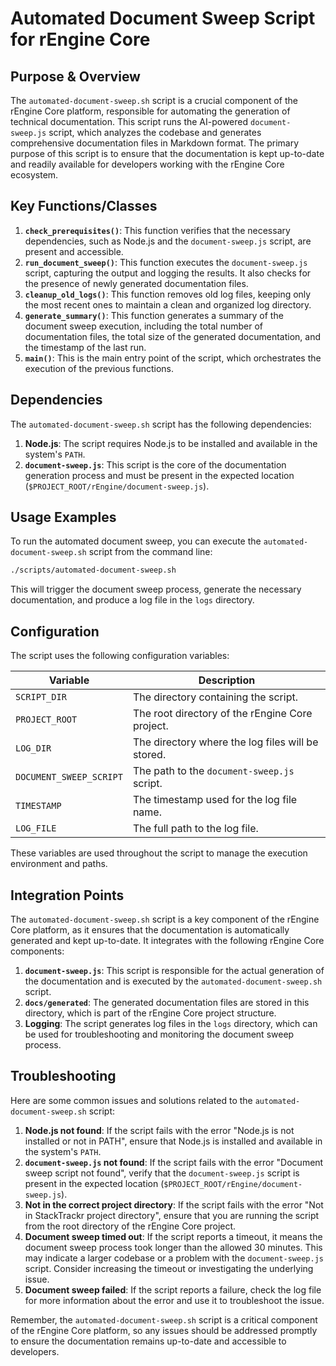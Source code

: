 # Automated Document Sweep Script for rEngine Core

## Purpose & Overview

The `automated-document-sweep.sh` script is a crucial component of the rEngine Core platform, responsible for automating the generation of technical documentation. This script runs the AI-powered `document-sweep.js` script, which analyzes the codebase and generates comprehensive documentation files in Markdown format. The primary purpose of this script is to ensure that the documentation is kept up-to-date and readily available for developers working with the rEngine Core ecosystem.

## Key Functions/Classes

1. **`check_prerequisites()`**: This function verifies that the necessary dependencies, such as Node.js and the `document-sweep.js` script, are present and accessible.
2. **`run_document_sweep()`**: This function executes the `document-sweep.js` script, capturing the output and logging the results. It also checks for the presence of newly generated documentation files.
3. **`cleanup_old_logs()`**: This function removes old log files, keeping only the most recent ones to maintain a clean and organized log directory.
4. **`generate_summary()`**: This function generates a summary of the document sweep execution, including the total number of documentation files, the total size of the generated documentation, and the timestamp of the last run.
5. **`main()`**: This is the main entry point of the script, which orchestrates the execution of the previous functions.

## Dependencies

The `automated-document-sweep.sh` script has the following dependencies:

1. **Node.js**: The script requires Node.js to be installed and available in the system's `PATH`.
2. **`document-sweep.js`**: This script is the core of the documentation generation process and must be present in the expected location (`$PROJECT_ROOT/rEngine/document-sweep.js`).

## Usage Examples

To run the automated document sweep, you can execute the `automated-document-sweep.sh` script from the command line:

```bash
./scripts/automated-document-sweep.sh
```

This will trigger the document sweep process, generate the necessary documentation, and produce a log file in the `logs` directory.

## Configuration

The script uses the following configuration variables:

| Variable | Description |
| --- | --- |
| `SCRIPT_DIR` | The directory containing the script. |
| `PROJECT_ROOT` | The root directory of the rEngine Core project. |
| `LOG_DIR` | The directory where the log files will be stored. |
| `DOCUMENT_SWEEP_SCRIPT` | The path to the `document-sweep.js` script. |
| `TIMESTAMP` | The timestamp used for the log file name. |
| `LOG_FILE` | The full path to the log file. |

These variables are used throughout the script to manage the execution environment and paths.

## Integration Points

The `automated-document-sweep.sh` script is a key component of the rEngine Core platform, as it ensures that the documentation is automatically generated and kept up-to-date. It integrates with the following rEngine Core components:

1. **`document-sweep.js`**: This script is responsible for the actual generation of the documentation and is executed by the `automated-document-sweep.sh` script.
2. **`docs/generated`**: The generated documentation files are stored in this directory, which is part of the rEngine Core project structure.
3. **Logging**: The script generates log files in the `logs` directory, which can be used for troubleshooting and monitoring the document sweep process.

## Troubleshooting

Here are some common issues and solutions related to the `automated-document-sweep.sh` script:

1. **Node.js not found**: If the script fails with the error "Node.js is not installed or not in PATH", ensure that Node.js is installed and available in the system's `PATH`.
2. **`document-sweep.js` not found**: If the script fails with the error "Document sweep script not found", verify that the `document-sweep.js` script is present in the expected location (`$PROJECT_ROOT/rEngine/document-sweep.js`).
3. **Not in the correct project directory**: If the script fails with the error "Not in StackTrackr project directory", ensure that you are running the script from the root directory of the rEngine Core project.
4. **Document sweep timed out**: If the script reports a timeout, it means the document sweep process took longer than the allowed 30 minutes. This may indicate a larger codebase or a problem with the `document-sweep.js` script. Consider increasing the timeout or investigating the underlying issue.
5. **Document sweep failed**: If the script reports a failure, check the log file for more information about the error and use it to troubleshoot the issue.

Remember, the `automated-document-sweep.sh` script is a critical component of the rEngine Core platform, so any issues should be addressed promptly to ensure the documentation remains up-to-date and accessible to developers.
